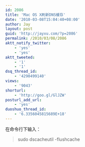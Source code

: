 ```yaml
---
id: 2086
title: 'Mac OS X刷新DNS缓存'
date: '2010-03-08T15:04:40+08:00'
author: Jay
layout: post
guid: 'http://jayxu.com/?p=2086'
permalink: /2010/03/08/2086
aktt_notify_twitter:
    - 'yes'
    - 'yes'
aktt_tweeted:
    - '1'
    - '1'
dsq_thread_id:
    - '4290499140'
views:
    - '9043'
shorturl:
    - 'http://goo.gl/GlJZW'
posturl_add_url:
    - 'yes'
duoshuo_thread_id:
    - '6.3356045815689E+18'
---
```


在命令行下输入：
<blockquote>sudo dscacheutil -flushcache</blockquote>